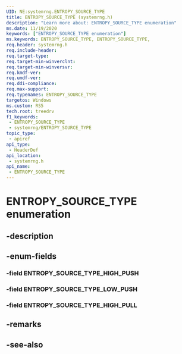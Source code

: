 ```yaml
---
UID: NE:systemrng.ENTROPY_SOURCE_TYPE
title: ENTROPY_SOURCE_TYPE (systemrng.h)
description: "Learn more about: ENTROPY_SOURCE_TYPE enumeration"
ms.date: 11/19/2020
keywords: ["ENTROPY_SOURCE_TYPE enumeration"]
ms.keywords: ENTROPY_SOURCE_TYPE, ENTROPY_SOURCE_TYPE,
req.header: systemrng.h
req.include-header: 
req.target-type: 
req.target-min-winverclnt: 
req.target-min-winversvr: 
req.kmdf-ver: 
req.umdf-ver: 
req.ddi-compliance: 
req.max-support: 
req.typenames: ENTROPY_SOURCE_TYPE
targetos: Windows
ms.custom: RS5
tech.root: treedrv
f1_keywords:
 - ENTROPY_SOURCE_TYPE
 - systemrng/ENTROPY_SOURCE_TYPE
topic_type:
 - apiref
api_type:
 - HeaderDef
api_location:
 - systemrng.h
api_name:
 - ENTROPY_SOURCE_TYPE
---
```


# ENTROPY_SOURCE_TYPE enumeration


## -description

## -enum-fields

### -field ENTROPY_SOURCE_TYPE_HIGH_PUSH

### -field ENTROPY_SOURCE_TYPE_LOW_PUSH

### -field ENTROPY_SOURCE_TYPE_HIGH_PULL

## -remarks

## -see-also

